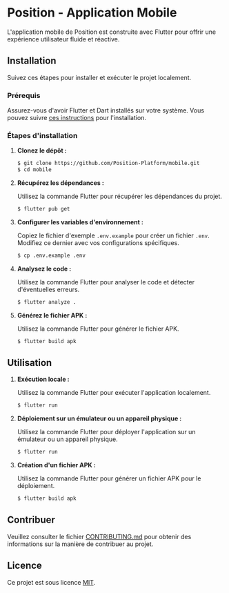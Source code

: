 # Position - Application Mobile

L'application mobile de Position est construite avec Flutter pour offrir une expérience utilisateur fluide et réactive.

## Installation

Suivez ces étapes pour installer et exécuter le projet localement.

### Prérequis

Assurez-vous d'avoir Flutter et Dart installés sur votre système. Vous pouvez suivre [ces instructions](https://flutter.dev/docs/get-started/install) pour l'installation.

### Étapes d'installation

1. **Clonez le dépôt :**

   ```bash
   $ git clone https://github.com/Position-Platform/mobile.git
   $ cd mobile
   ```

2. **Récupérez les dépendances :**

   Utilisez la commande Flutter pour récupérer les dépendances du projet.

   ```bash
   $ flutter pub get
   ```

3. **Configurer les variables d'environnement :**

   Copiez le fichier d'exemple `.env.example` pour créer un fichier `.env`. Modifiez ce dernier avec vos configurations spécifiques.

   ```bash
   $ cp .env.example .env
   ```

4. **Analysez le code :**

   Utilisez la commande Flutter pour analyser le code et détecter d'éventuelles erreurs.

   ```bash
   $ flutter analyze .
   ```

5. **Générez le fichier APK :**

   Utilisez la commande Flutter pour générer le fichier APK.

   ```bash
   $ flutter build apk
   ```

## Utilisation

1. **Exécution locale :**

   Utilisez la commande Flutter pour exécuter l'application localement.

   ```bash
   $ flutter run
   ```

2. **Déploiement sur un émulateur ou un appareil physique :**

   Utilisez la commande Flutter pour déployer l'application sur un émulateur ou un appareil physique.

   ```bash
   $ flutter run
   ```

3. **Création d'un fichier APK :**

   Utilisez la commande Flutter pour générer un fichier APK pour le déploiement.

   ```bash
   $ flutter build apk
   ```

## Contribuer

Veuillez consulter le fichier [CONTRIBUTING.md](CONTRIBUTING.md) pour obtenir des informations sur la manière de contribuer au projet.

## Licence

Ce projet est sous licence [MIT](LICENSE).
